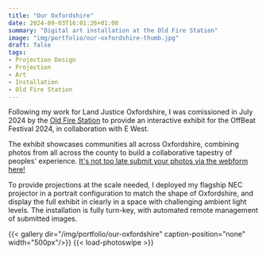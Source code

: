 ```yaml
---
title: "Our Oxfordshire"
date: 2024-09-03T16:01:26+01:00
summary: "Digital art installation at the Old Fire Station"
image: "img/portfolio/our-oxfordshire-thumb.jpg"
draft: false
tags:
- Projection Design
- Projection
- Art
- Installation
- Old Fire Station
---
```


Following my work for Land Justice Oxfordshire, I was comissioned in July 2024 by the [Old Fire Station](https://oldfirestation.org.uk/exhibitions/our-oxfordshire/) to provide an interactive exhibit for the OffBeat Festival 2024, in collaboration with E West.

The exhibit showcases communities all across Oxfordshire, combining photos from all across the county to build a collaborative tapestry of peoples' experience. [It's not too late submit your photos via the webform here!](https://697dpni7ko3.typeform.com/to/LzJxRj3I)

To provide projections at the scale needed, I deployed my flagship NEC projector in a portrait configuration to match the shape of Oxfordshire, and display the full exhibit in clearly in a space with challenging ambient light levels. The installation is fully turn-key, with automated remote management of submitted images.

{{< gallery dir="/img/portfolio/our-oxfordshire"  caption-position="none" width="500px"/>}}
 {{< load-photoswipe >}}





